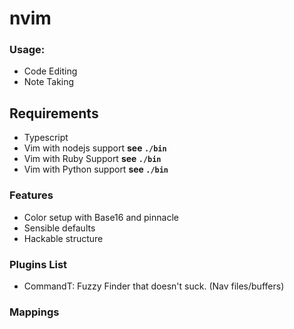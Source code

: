 # nvim

### Usage:

- Code Editing
- Note Taking

## Requirements

- Typescript
- Vim with nodejs support __see `./bin`__
- Vim with Ruby Support __see `./bin`__
- Vim with Python support __see `./bin`__

### Features

- Color setup with Base16 and pinnacle
- Sensible defaults
- Hackable structure

### Plugins List

- CommandT: Fuzzy Finder that doesn't suck. (Nav files/buffers)

### Mappings
